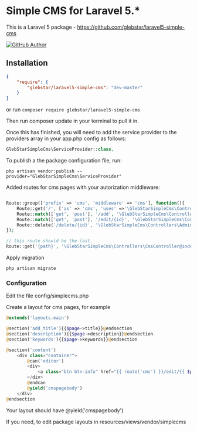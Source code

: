 # Simple CMS for Laravel 5.*

This is a Laravel 5 package - https://github.com/glebstar/laravel5-simple-cms

[![GitHub Author](https://img.shields.io/badge/author-@glebstar-lightgrey.svg?style=flat-square)](https://github.com/glebstar)

## Installation

```json
{
    "require": {
        "glebstar/laravel5-simple-cms": "dev-master"
    }
}
```

or run `composer require glebstar/laravel5-simple-cms`

Then run composer update in your terminal to pull it in.

Once this has finished, you will need to add the service provider to the providers array in your app.php config as follows:
```php
GlebStarSimpleCms\ServiceProvider::class,
```

To publish a the package configuration file, run:

```shell
php artisan vendor:publish --provider="GlebStarSimpleCms\ServiceProvider"
```

Added routes for cms pages with your autorization middleware:
```php

Route::group(['prefix' => 'cms', 'middleware' => 'cms'], function(){
    Route::get('/', ['as' => 'cms', 'uses' =>'\GlebStarSimpleCms\Controllers\AdminController@index']);
    Route::match(['get', 'post'], '/add', '\GlebStarSimpleCms\Controllers\AdminController@add');
    Route::match(['get', 'post'], '/edit/{id}', '\GlebStarSimpleCms\Controllers\AdminController@edit');
    Route::delete('/delete/{id}', '\GlebStarSimpleCms\Controllers\AdminController@delete');
});

// this route should be the last.
Route::get('{path}', '\GlebStarSimpleCms\Controllers\CmsController@index')->where('path', '([A-z\d-\/_.]+)?');
```

Apply migration

```shell
php artisan migrate
```

### Configuration

Edit the file config/simplecms.php

Create a layout for cms pages, for example

```php
@extends('layouts.main')

@section('add_title'){{$page->title}}@endsection
@section('description'){{$page->description}}@endsection
@section('keywords'){{$page->keywords}}@endsection

@section('content')
    <div class="container">
        @can('editor')
        <div>
            <a class="btn btn-info" href="{{ route('cms') }}/edit/{{ $page->id }}">Edit</a>
        </div>
        @endcan
        @yield('cmspagebody')
    </div>
@endsection
```

Your layout should have @yield('cmspagebody')

If you need, to edit package layouts in resources/views/vendor/simplecms

